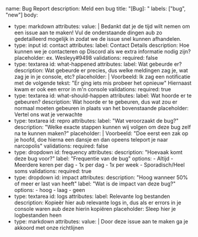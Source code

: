 name: Bug Report
description: Meld een bug
title: "[Bug]: "
labels: ["bug", "new"]
body:
  - type: markdown
    attributes:
      value: |
        Bedankt dat je de tijd wilt nemen om een issue aan te maken!
        Vul de onderstaande dingen aub zo gedetailleerd mogelijk in zodat we de issue snel kunnen afhandelen.
  - type: input
    id: contact
    attributes:
      label: Contact Details
      description: Hoe kunnen we je contacteren op Discord als we extra informatie nodig zijn?
      placeholder: ex. Wesleyy#9498
    validations:
      required: false
  - type: textarea
    id: what-happened
    attributes:
      label: Wat gebeurde er?
      description: Wat gebeurde er precies, dus welke meldingen zag je, wat zag je in je console, etc?
      placeholder: |
        Voorbeeld: Ik zag een notificatie met de volgende tekst: "Er ging iets mis probeer het opnieuw"
        Hiernaast kwam er ook een error in m'n console
    validations:
      required: true
  - type: textarea
    id: what-should-happen
    attributes:
      label: Wat hoorde er te gebeuren?
      description: Wat hoorde er te gebeuren, dus wat zou er normaal moeten gebeuren in plaats van het bovenstaande
      placeholder: Vertel ons wat je verwachte
  - type: textarea
    id: repro
    attributes:
      label: "Wat veroorzaakt de bug?"
      description: "Welke exacte stappen kunnen wij volgen om deze bug zelf na te kunnen maken?"
      placeholder: |
        Voorbeeld: "Doe eerst een zak op je hoofd, doe hierna een dansje en dan opeens teleport je naar narcopolis"
    validations:
      required: false
  - type: dropdown
    id: frequency
    attributes:
      description: "Hoevaak komt deze bug voor?"
      label: "Frequentie van de bug"
      options:
        - Altijd
        - Meerdere keren per dag
        - 1x per dag
        - 1x per week
        - Sporadisch/Heel soms
    validations:
      required: true
  - type: dropdown
    id: impact
    attributes:
      description: "Hoog wanneer 50% of meer er last van heeft"
      label: "Wat is de impact van deze bug?"
      options:
        - hoog
        - laag
        - geen
  - type: textarea
    id: logs
    attributes:
      label: Relevante log bestanden
      description: Kopieër hier aub relevante logs in, dus als er errors in je console waren aub deze hierin kopiëren
      placeholder: Sleep hier je logbestanden heen
  - type: markdown
    attributes:
      value: |
        Door deze issue aan te maken ga je akkoord met onze richtlijnen

